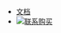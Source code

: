 
* [文档](/)
* [![](https://nntgbot.github.io/qq.svg)联系购买](http://wpa.qq.com/msgrd?v=3&uin=365779686&site=qq&menu=yes)
